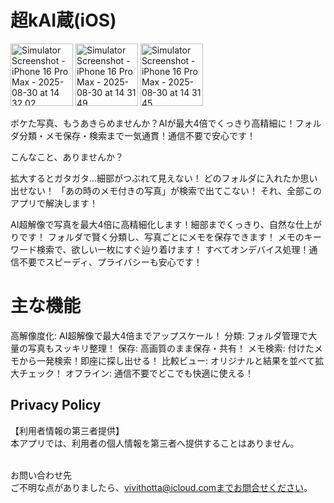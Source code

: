 # 超kAI蔵(iOS)

<img width="100" alt="Simulator Screenshot - iPhone 16 Pro Max - 2025-08-30 at 14 32 02" src="https://github.com/user-attachments/assets/be44874f-37d8-4a24-b6ca-3527676a7fd1" />
<img width="100" alt="Simulator Screenshot - iPhone 16 Pro Max - 2025-08-30 at 14 31 49" src="https://github.com/user-attachments/assets/10c5e907-01a1-4d76-942b-85d8bda8fbd0" />
<img width="100" alt="Simulator Screenshot - iPhone 16 Pro Max - 2025-08-30 at 14 31 45" src="https://github.com/user-attachments/assets/8bd0abe2-e6ff-447f-a386-3f93bff5fe52" />


ボケた写真、もうあきらめませんか？AIが最大4倍でくっきり高精細に！フォルダ分類・メモ保存・検索まで一気通貫！通信不要で安心です！

こんなこと、ありませんか？

拡大するとガタガタ…細部がつぶれて見えない！
どのフォルダに入れたか思い出せない！
「あの時のメモ付きの写真」が検索で出てこない！
それ、全部このアプリで解決します！

AI超解像で写真を最大4倍に高精細化します！細部までくっきり、自然な仕上がりです！
フォルダで賢く分類し、写真ごとにメモを保存できます！
メモのキーワード検索で、欲しい一枚にすぐ辿り着けます！
すべてオンデバイス処理！通信不要でスピーディ、プライバシーも安心です！

# 主な機能

高解像度化: AI超解像で最大4倍までアップスケール！
分類: フォルダ管理で大量の写真もスッキリ整理！
保存: 高画質のまま保存・共有！
メモ検索: 付けたメモから一発検索！即座に探し出せる！
比較ビュー: オリジナルと結果を並べて拡大チェック！
オフライン: 通信不要でどこでも快適に使える！

## Privacy Policy

【利用者情報の第三者提供】  
本アプリでは、利用者の個人情報を第三者へ提供することはありません。<br><br>

お問い合わせ先  
ご不明な点がありましたら、vivithotta@icloud.comまでお問合せください。<br><br>
